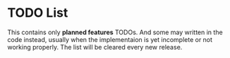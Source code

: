 # TODO List

This contains only **planned features** TODOs. And some may written in the code instead, usually when the implementaion is yet incomplete or not working properly. The list will be cleared every new release.
